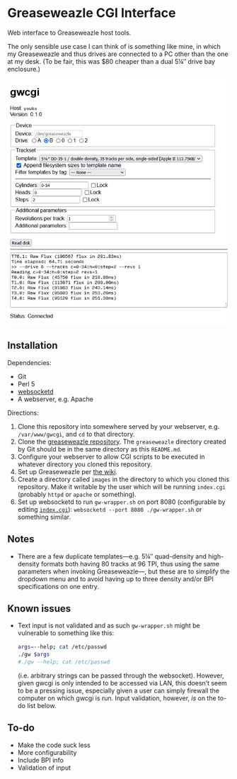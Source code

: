 Greaseweazle CGI Interface
==========================

Web interface to Greaseweazle host tools.

The only sensible use case I can think of is something like mine,
in which my Greaseweazle and thus drives are connected to a PC other than
the one at my desk.
(To be fair, this was $80 cheaper than a dual 5¼″ drive bay enclosure.)

![Screenshot of gwcgi at work](screenshot.png)

Installation
------------

Dependencies:
* Git
* Perl 5
* [websocketd](//github.com/joewalnes/websocketd)
* A webserver, e.g. Apache

Directions:
1. Clone this repository into somewhere served by your webserver, e.g.
   `/var/www/gwcgi`, and `cd` to that directory.
2. Clone the [greaseweazle repository](//github.com/keirf/greaseweazle).
   The `greaseweazle` directory created by Git should be in the same directory
   as this `README.md`.
3. Configure your webserver to allow CGI scripts to be executed in whatever
   directory you cloned this repository.
4. Set up Greaseweazle per
   [the wiki](https://github.com/keirf/greaseweazle/wiki/Software-Installation#linux).
5. Create a directory called `images` in the directory to which you cloned this
   repository.  Make it writable by the user which will be running `index.cgi`
   (probably `httpd` or `apache` or something).
6. Set up websocketd to run `gw-wrapper.sh` on port 8080
   (configurable by editing [`index.cgi`](index.cgi)):
   `websocketd --port 8080 ./gw-wrapper.sh` or something similar.

Notes
-----

* There are a few duplicate templates—e.g. 5¼″ quad-density and high-density formats
  both having 80 tracks at 96 TPI, thus using the same parameters when invoking
  Greaseweazle—, but these are to simplify the dropdown menu and to avoid having
  up to three density and/or BPI specifications on one entry.

Known issues
------------

* Text input is not validated and as such `gw-wrapper.sh` might be vulnerable
  to something like this:
  ```sh
  args=--help; cat /etc/passwd
  ./gw $args
  #./gw --help; cat /etc/passwd
  ```
  (i.e. arbitrary strings can be passed through the websocket).
  However, given gwcgi is only intended to be accessed via LAN, this doesn’t
  seem to be a pressing issue, especially given a user can simply firewall
  the computer on which gwcgi is run.
  Input validation, however, *is* on the to-do list below.

To-do
-----

* Make the code suck less
* More configurability
* Include BPI info
* Validation of input
